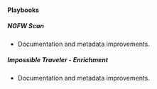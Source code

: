 
#### Playbooks
##### NGFW Scan
- Documentation and metadata improvements.
##### Impossible Traveler - Enrichment
- Documentation and metadata improvements.
